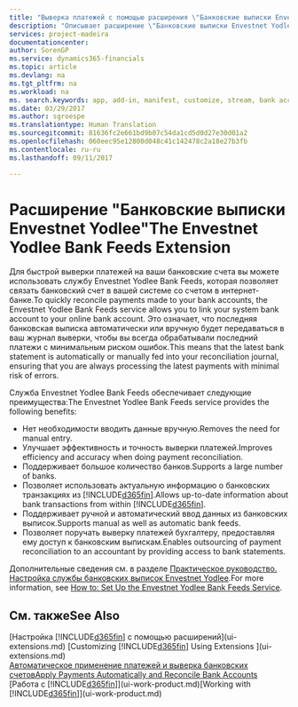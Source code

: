 ```yaml
---
title: "Выверка платежей с помощью расширения \"Банковские выписки Envestnet Yodlee\" | Документы Майкрософт"
description: "Описывает расширение \"Банковские выписки Envestnet Yodlee\", которое устанавливает связь с банковскими счетами для быстрой выверки банковских платежей."
services: project-madeira
documentationcenter: 
author: SorenGP
ms.service: dynamics365-financials
ms.topic: article
ms.devlang: na
ms.tgt_pltfrm: na
ms.workload: na
ms. search.keywords: app, add-in, manifest, customize, stream, bank account link
ms.date: 03/29/2017
ms.author: sgroespe
ms.translationtype: Human Translation
ms.sourcegitcommit: 81636fc2e661bd9b07c54da1cd5d0d27e30d01a2
ms.openlocfilehash: 060eec95e12800d048c41c142478c2a18e27b3fb
ms.contentlocale: ru-ru
ms.lasthandoff: 09/11/2017

---
```

# <a name="the-envestnet-yodlee-bank-feeds-extension"></a><span data-ttu-id="1f909-103">Расширение "Банковские выписки Envestnet Yodlee"</span><span class="sxs-lookup"><span data-stu-id="1f909-103">The Envestnet Yodlee Bank Feeds Extension</span></span>
<span data-ttu-id="1f909-104">Для быстрой выверки платежей на ваши банковские счета вы можете использовать службу Envestnet Yodlee Bank Feeds, которая позволяет связать банковский счет в вашей системе со счетом в интернет-банке.</span><span class="sxs-lookup"><span data-stu-id="1f909-104">To quickly reconcile payments made to your bank accounts, the Envestnet Yodlee Bank Feeds service allows you to link your system bank account to your online bank account.</span></span> <span data-ttu-id="1f909-105">Это означает, что последняя банковская выписка автоматически или вручную будет передаваться в ваш журнал выверки, чтобы вы всегда обрабатывали последний платежи с минимальным риском ошибок.</span><span class="sxs-lookup"><span data-stu-id="1f909-105">This means that the latest bank statement is automatically or manually fed into your reconciliation journal, ensuring that you are always processing the latest payments with minimal risk of errors.</span></span>

<span data-ttu-id="1f909-106">Служба Envestnet Yodlee Bank Feeds обеспечивает следующие преимущества:</span><span class="sxs-lookup"><span data-stu-id="1f909-106">The Envestnet Yodlee Bank Feeds service provides the following benefits:</span></span>

* <span data-ttu-id="1f909-107">Нет необходимости вводить данные вручную.</span><span class="sxs-lookup"><span data-stu-id="1f909-107">Removes the need for manual entry.</span></span>
* <span data-ttu-id="1f909-108">Улучшает эффективность и точность выверки платежей.</span><span class="sxs-lookup"><span data-stu-id="1f909-108">Improves efficiency and accuracy when doing payment reconciliation.</span></span>
* <span data-ttu-id="1f909-109">Поддерживает большое количество банков.</span><span class="sxs-lookup"><span data-stu-id="1f909-109">Supports a large number of banks.</span></span>
* <span data-ttu-id="1f909-110">Позволяет использовать актуальную информацию о банковских транзакциях из [!INCLUDE[d365fin](includes/d365fin_md.md)].</span><span class="sxs-lookup"><span data-stu-id="1f909-110">Allows up-to-date information about bank transactions from within [!INCLUDE[d365fin](includes/d365fin_md.md)].</span></span>
* <span data-ttu-id="1f909-111">Поддерживает ручной и автоматический ввод данных из банковских выписок.</span><span class="sxs-lookup"><span data-stu-id="1f909-111">Supports manual as well as automatic bank feeds.</span></span>
* <span data-ttu-id="1f909-112">Позволяет поручать выверку платежей бухгалтеру, предоставляя ему доступ к банковским выпискам.</span><span class="sxs-lookup"><span data-stu-id="1f909-112">Enables outsourcing of payment reconciliation to an accountant by providing access to bank statements.</span></span>

<span data-ttu-id="1f909-113">Дополнительные сведения см. в разделе [Практическое руководство. Настройка службы банковских выписок Envestnet Yodlee](bank-how-setup-bank-statement-service.md).</span><span class="sxs-lookup"><span data-stu-id="1f909-113">For more information, see [How to: Set Up the Envestnet Yodlee Bank Feeds Service](bank-how-setup-bank-statement-service.md).</span></span>

## <a name="see-also"></a><span data-ttu-id="1f909-114">См. также</span><span class="sxs-lookup"><span data-stu-id="1f909-114">See Also</span></span>
<span data-ttu-id="1f909-115">[Настройка [!INCLUDE[d365fin](includes/d365fin_md.md)] с помощью расширений](ui-extensions.md)  </span><span class="sxs-lookup"><span data-stu-id="1f909-115">[Customizing [!INCLUDE[d365fin](includes/d365fin_md.md)] Using Extensions ](ui-extensions.md)  </span></span>  
[<span data-ttu-id="1f909-116">Автоматическое применение платежей и выверка банковских счетов</span><span class="sxs-lookup"><span data-stu-id="1f909-116">Apply Payments Automatically and Reconcile Bank Accounts</span></span>](receivables-apply-payments-auto-reconcile-bank-accounts.md)  
<span data-ttu-id="1f909-117">[Работа с [!INCLUDE[d365fin](includes/d365fin_md.md)]](ui-work-product.md)</span><span class="sxs-lookup"><span data-stu-id="1f909-117">[Working with [!INCLUDE[d365fin](includes/d365fin_md.md)]](ui-work-product.md)</span></span>

